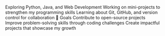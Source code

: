 
Exploring Python, Java, and Web Development
Working on mini-projects to strengthen my programming skills
Learning about Git, GitHub, and version control for collaboration
🎯 Goals
Contribute to open-source projects
Improve problem-solving skills through coding challenges
Create impactful projects that showcase my growth

